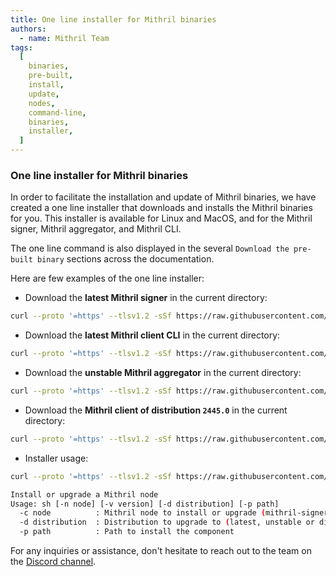 ```yaml
---
title: One line installer for Mithril binaries
authors:
  - name: Mithril Team
tags:
  [
    binaries,
    pre-built,
    install,
    update,
    nodes,
    command-line,
    binaries,
    installer,
  ]
---
```


### One line installer for Mithril binaries

In order to facilitate the installation and update of Mithril binaries, we have created a one line installer that downloads and installs the Mithril binaries for you.
This installer is available for Linux and MacOS, and for the Mithril signer, Mithril aggregator, and Mithril CLI.

The one line command is also displayed in the several `Download the pre-built binary` sections across the documentation.

Here are few examples of the one line installer:

- Download the **latest Mithril signer** in the current directory:

```bash
curl --proto '=https' --tlsv1.2 -sSf https://raw.githubusercontent.com/input-output-hk/mithril/refs/heads/main/mithril-install.sh | sh -s -- -c mithril-signer -d latest -p $(pwd)
```

- Download the **latest Mithril client CLI** in the current directory:

```bash
curl --proto '=https' --tlsv1.2 -sSf https://raw.githubusercontent.com/input-output-hk/mithril/refs/heads/main/mithril-install.sh | sh -s -- -c mithril-client -d latest -p $(pwd)
```

- Download the **unstable Mithril aggregator** in the current directory:

```bash
curl --proto '=https' --tlsv1.2 -sSf https://raw.githubusercontent.com/input-output-hk/mithril/refs/heads/main/mithril-install.sh | sh -s -- -c mithril-aggregator -d unstable -p $(pwd)
```

- Download the **Mithril client of distribution `2445.0`** in the current directory:

```bash
curl --proto '=https' --tlsv1.2 -sSf https://raw.githubusercontent.com/input-output-hk/mithril/refs/heads/main/mithril-install.sh | sh -s -- -c mithril-client -d 2445.0 -p $(pwd)
```

- Installer usage:

```bash
curl --proto '=https' --tlsv1.2 -sSf https://raw.githubusercontent.com/input-output-hk/mithril/refs/heads/main/mithril-install.sh | sh -s -- -h

Install or upgrade a Mithril node
Usage: sh [-n node] [-v version] [-d distribution] [-p path]
  -c node          : Mithril node to install or upgrade (mithril-signer, mithril-aggregator, mithril-client)
  -d distribution  : Distribution to upgrade to (latest, unstable or distribution version e.g '2445.0')
  -p path          : Path to install the component

```

For any inquiries or assistance, don't hesitate to reach out to the team on the [Discord channel](https://discord.gg/5kaErDKDRq).
